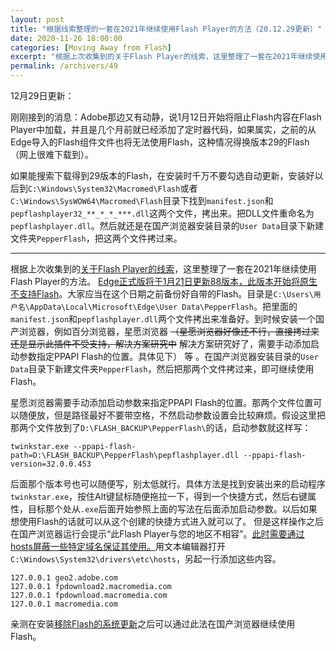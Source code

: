 ```yaml
---
layout: post
title: "根据线索整理的一套在2021年继续使用Flash Player的方法（20.12.29更新）"
date: 2020-11-26 18:00:00
categories: [Moving Away from Flash]
excerpt: "根据上次收集到的关于Flash Player的线索，这里整理了一套在2021年继续使用Flash Player的方法。"
permalink: /archivers/49
---
```


12月29日更新：

刚刚接到的消息：Adobe那边又有动静，说1月12日开始将阻止Flash内容在Flash Player中加载，并且是几个月前就已经添加了定时器代码，如果属实，之前的从Edge导入的Flash组件文件也将无法使用Flash，这种情况得换版本29的Flash（网上很难下载到）。

如果能搜索下载得到29版本的Flash，在安装时千万不要勾选自动更新，安装好以后到```C:\Windows\System32\Macromed\Flash```或者```C:\Windows\SysWOW64\Macromed\Flash```目录下找到```manifest.json```和```pepflashplayer32_**_*_*_***.dll```这两个文件，拷出来。把DLL文件重命名为```pepflashplayer.dll```。然后就还是在国产浏览器安装目录的```User Data```目录下新建文件夹```PepperFlash```，把这两个文件拷过来。

---
根据上次收集到的[关于Flash Player的线索](48.html)，这里整理了一套在2021年继续使用Flash Player的方法。 
[Edge正式版将于1月21日更新88版本，此版本开始将原生不支持Flash](https://blog.csdn.net/qq_35977139/article/details/109997917)。大家应当在这个日期之前备份好自带的Flash。目录是```C:\Users\用户名\AppData\Local\Microsoft\Edge\User Data\PepperFlash```。把里面的```manifest.json```和```pepflashplayer.dll```两个文件拷出来准备好。到时候安装一个国产浏览器，例如百分浏览器，星愿浏览器 ~~（星愿浏览器好像还不行，直接拷过来还是显示此插件不受支持，解决方案研究中~~ 解决方案研究好了，需要手动添加启动参数指定PPAPI Flash的位置。具体见下） 等 。在国产浏览器安装目录的```User Data```目录下新建文件夹```PepperFlash```，然后把那两个文件拷过来，即可继续使用Flash。

星愿浏览器需要手动添加启动参数来指定PPAPI Flash的位置。那两个文件位置可以随便放，但是路径最好不要带空格，不然启动参数设置会比较麻烦。假设这里把那两个文件放到了```D:\FLASH_BACKUP\PepperFlash\```的话，启动参数就这样写：
```
twinkstar.exe --ppapi-flash-path=D:\FLASH_BACKUP\PepperFlash\pepflashplayer.dll --ppapi-flash-version=32.0.0.453
```
后面那个版本号也可以随便写，别太低就行。具体方法是找到安装出来的启动程序```twinkstar.exe```，按住Alt键鼠标随便拖拉一下，得到一个快捷方式，然后右键属性，目标那个处从```.exe```后面开始参照上面的写法在后面添加启动参数。以后如果想使用Flash的话就可以从这个创建的快捷方式进入就可以了。
但是这样操作之后在国产浏览器运行会提示“此Flash Player与您的地区不相容”。[此时需要通过hosts屏蔽一些特定域名保证其使用。](https://www.centbrowser.net/zh-cn/forum.php?mod=viewthread&tid=6719)用文本编辑器打开```C:\Windows\System32\drivers\etc\hosts```，另起一行添加这些内容。
```
127.0.0.1 geo2.adobe.com
127.0.0.1 fpdownload2.macromedia.com
127.0.0.1 fpdownload.macromedia.com
127.0.0.1 macromedia.com
```
亲测在安装[移除Flash的系统更新](https://www.catalog.update.microsoft.com/Search.aspx?q=KB4577586)之后可以通过此法在国产浏览器继续使用Flash。
